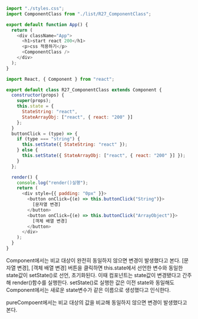 ```js
import "./styles.css";
import ComponentClass from "./list/R27_ComponentClass";

export default function App() {
  return (
    <div className="App">
      <h1>start react 200</h1>
      <p>css 적용하기</p>
      <ComponentClass />
    </div>
  );
}

import React, { Component } from "react";

export default class R27_ComponentClass extends Component {
  constructor(props) {
    super(props);
    this.state = {
      StateString: "react",
      StateArrayObj: ["react", { react: "200" }]
    };
  }
  buttonClick = (type) => {
    if (type === "string") {
      this.setState({ StateString: "react" });
    } else {
      this.setState({ StateArrayObj: ["react", { react: "200" }] });
    }
  };

  render() {
    console.log("render()실행");
    return (
      <div style={{ padding: "0px" }}>
        <button onClick={(e) => this.buttonClick("String")}>
          [문자열 변경]
        </button>
        <button onClick={(e) => this.buttonClick("ArrayObject")}>
          [객체 배열 변경]
        </button>
      </div>
    );
  }
}
```

Component에서는 비교 대상이 완전히 동일하지 않으면 변경이 발생했다고 본다.
[문자열 변경], [객체 배열 변경] 버튼을 클릭하면 this.state에서 선언한 변수와 동일한 state값이 setState()로 선언, 초기화된다. 이때 컴포넌트는 state값이 변경됐다고 간주해 render()함수를 실행한다.
setState()로 실행한 값은 이전 state와 동일해도 Component에서는 새로운 state변수가 같은 이름으로 생성했다고 인식한다.

pureCompoent에서는 비교 대상의 값을 비교해 동일하지 않으면 변경이 발생했다고 본다.
